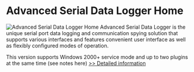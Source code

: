 # Advanced Serial Data Logger Home
![Advanced Serial Data Logger Home](https://mycommerce.akamaized.net/api/pimages/P300590811/BIG/300590811.GIF)
Advanced Serial Data Logger is the unique serial port data logging and communication spying solution that supports various interfaces and features convenient user interface as well as flexibly configured modes of operation.

This version supports Windows 2000+ service mode and up to two plugins at the same time (see notes here)
[>> Detailed information](https://secure.shareit.com/shareit/product.html?productid=300590811&affiliateid=200057808)